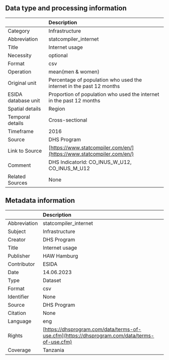 ## Data type and processing information 

|                     | Description                                                          |
|:--------------------|:---------------------------------------------------------------------|
| Category            | Infrastructure                                                       |
| Abbreviation        | statcompiler_internet                                                |
| Title               | Internet usage                                                       |
| Necessity           | optional                                                             |
| Format              | csv                                                                  |
| Operation           | mean(men & women)                                                    |
| Original unit       | Percentage of population who used the internet in the past 12 months |
| ESIDA database unit | Proportion of population who used the internet in the past 12 months |
| Spatial details     | Region                                                               |
| Temporal details    | Cross-sectional                                                      |
| Timeframe           | 2016                                                                 |
| Source              | DHS Program                                                          |
| Link to Source      | [https://www.statcompiler.com/en/](https://www.statcompiler.com/en/) |
| Comment             | DHS IndicatorId: CO_INUS_W_U12, CO_INUS_M_U12                        |
| Related Sources     | None                                                                 |

## Metadata information 

|              | Description                                                                                  |
|:-------------|:---------------------------------------------------------------------------------------------|
| Abbreviation | statcompiler_internet                                                                        |
| Subject      | Infrastructure                                                                               |
| Creator      | DHS Program                                                                                  |
| Title        | Internet usage                                                                               |
| Publisher    | HAW Hamburg                                                                                  |
| Contributor  | ESIDA                                                                                        |
| Date         | 14.06.2023                                                                                   |
| Type         | Dataset                                                                                      |
| Format       | csv                                                                                          |
| Identifier   | None                                                                                         |
| Source       | DHS Program                                                                                  |
| Citation     | None                                                                                         |
| Language     | eng                                                                                          |
| Rights       | [https://dhsprogram.com/data/terms-of-use.cfm](https://dhsprogram.com/data/terms-of-use.cfm) |
| Coverage     | Tanzania                                                                                     |